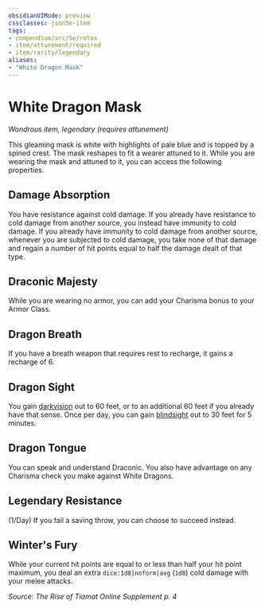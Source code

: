 ```yaml
---
obsidianUIMode: preview
cssclasses: json5e-item
tags:
- compendium/src/5e/rotos
- item/attunement/required
- item/rarity/legendary
aliases: 
- "White Dragon Mask"
---
```

# White Dragon Mask
*Wondrous item, legendary (requires attunement)*  


This gleaming mask is white with highlights of pale blue and is topped by a spined crest. The mask reshapes to fit a wearer attuned to it. While you are wearing the mask and attuned to it, you can access the following properties.

## Damage Absorption

You have resistance against cold damage. If you already have resistance to cold damage from another source, you instead have immunity to cold damage. If you already have immunity to cold damage from another source, whenever you are subjected to cold damage, you take none of that damage and regain a number of hit points equal to half the damage dealt of that type.

## Draconic Majesty

While you are wearing no armor, you can add your Charisma bonus to your Armor Class.

## Dragon Breath

If you have a breath weapon that requires rest to recharge, it gains a recharge of 6.

## Dragon Sight

You gain [darkvision](2-Mechanics/CLI/rules/senses.md#Darkvision) out to 60 feet, or to an additional 60 feet if you already have that sense. Once per day, you can gain [blindsight](2-Mechanics/CLI/rules/senses.md#Blindsight) out to 30 feet for 5 minutes.

## Dragon Tongue

You can speak and understand Draconic. You also have advantage on any Charisma check you make against White Dragons.

## Legendary Resistance

(1/Day) If you fail a saving throw, you can choose to succeed instead.

## Winter's Fury

While your current hit points are equal to or less than half your hit point maximum, you deal an extra `dice:1d8|noform|avg` (`1d8`) cold damage with your melee attacks.

*Source: The Rise of Tiamat Online Supplement p. 4*
